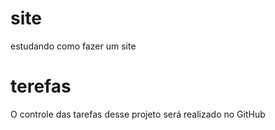 # site
estudando como fazer um site

# terefas

O controle das tarefas desse projeto será realizado no GitHub